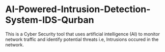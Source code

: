 # AI-Powered-Intrusion-Detection-System-IDS-Qurban
This is a Cyber Security tool that uses artificial intelligence (AI) to monitor network traffic and identify potential threats i.e, Intrusions occured in the network.
